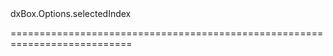 <!--id-->dxBox.Options.selectedIndex<!--/id-->
<!--merge--><!--/merge-->
<!--hidden--><!--/hidden-->
===========================================================================
